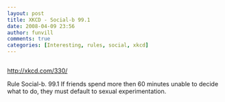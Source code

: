 ```yaml
---
layout: post
title: XKCD - Social-b 99.1
date: 2008-04-09 23:56
author: funvill
comments: true
categories: [Interesting, rules, social, xkcd]
---
```

<a href="http://xkcd.com/330/"><img class="alignnone size-full wp-image-424" title="indecision" src="http://blog.abluestar.com/public/uploads/2008/04/indecision.png" alt="" /></a>

<a href="http://xkcd.com/330/">http://xkcd.com/330/</a>

Rule Social-b. 99.1
If friends spend more then 60 minutes unable to decide what to do, they must default to sexual experimentation.
